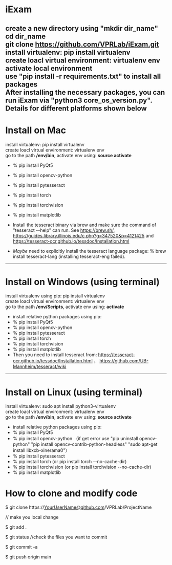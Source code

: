 # iExam
create a new directory using "mkdir dir_name" <br>
cd dir_name <br>
git clone https://github.com/VPRLab/iExam.git <br>
install virtualenv: pip install virtualenv <br>
create loacl virtual environment: virtualenv env <br>
activate local environment <br>
use "pip install -r requirements.txt" to install all packages <br>
After installing the necessary packages, you can run iExam via "python3 core_os_version.py". <br>
Details for different platforms shown below
---

# Install on Mac
install virtualenv: pip install virtualenv <br>
create loacl virtual environment: virtualenv env <br>
go to the path <b>/env/bin</b>, activate env using: <b>source activate</b> <br>
- % pip install PyQt5
- % pip install opencv-python
- % pip install pytesseract
- % pip install torch
- % pip install torchvision
- % pip install matplotlib

- Install the tesseract binary via brew and make sure the command of "tesseract --help" can run.
  See https://brew.sh/, https://guides.library.illinois.edu/c.php?g=347520&p=4121425 and https://tesseract-ocr.github.io/tessdoc/Installation.html
- *Maybe* need to explicitly install the tesseract language package: % brew install tesseract-lang (installing tesseract-eng failed).
---

# Install on Windows (using terminal)
install virtualenv using pip: pip install virtualenv <br>
create loacl virtual environment: virtualenv env <br>
go to the path <b>/env/Scripts</b>, activate env using: <b>activate</b> <br>
- install relative python packages using pip: <br>
- % pip install PyQt5
- % pip install opencv-python
- % pip install pytesseract
- % pip install torch
- % pip install torchvision
- % pip install matplotlib
- Then you need to install tesseract from: https://tesseract-ocr.github.io/tessdoc/Installation.html ， https://github.com/UB-Mannheim/tesseract/wiki 
---

# Install on Linux (using terminal)
install virtualenv: sudo apt install python3-virtualenv <br>
create loacl virtual environment: virtualenv env <br>
go to the path <b>/env/bin</b>, activate env using: <b>source activate</b> <br>
- install relative python packages using pip: <br>
- % pip install PyQt5
- % pip install opencv-python
	（if get error use "pip uninstall opencv-python" "pip install opencv-contrib-python-headless"
	"sudo apt-get install libxcb-xinerama0"）
- % pip install pytesseract
- % pip install torch (or pip install torch --no-cache-dir)
- % pip install torchvision (or pip install torchvision --no-cache-dir)
- % pip install matplotlib

# How to clone and modify code

$ git clone https://YourUserName@github.com/VPRLab/ProjectName

// make you local change

$ git add .

$ git status //check the files you want to commit

$ git commit -a

$ git push origin main

